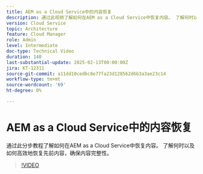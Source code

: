 ```yaml
---
title: AEM as a Cloud Service中的内容恢复
description: 通过此视频了解如何在AEM as a Cloud Service中恢复内容。 了解何时以及如何高效地恢复先前内容，确保内容完整性。
version: Cloud Service
topic: Architecture
feature: Cloud Manager
role: Admin
level: Intermediate
doc-type: Technical Video
duration: 140
last-substantial-update: 2025-02-13T00:00:00Z
jira: KT-12311
source-git-commit: a11dd10cedbc8e77fa23d128562d6b3a3ae23c14
workflow-type: tm+mt
source-wordcount: '69'
ht-degree: 0%

---
```



# AEM as a Cloud Service中的内容恢复

通过此分步教程了解如何在AEM as a Cloud Service中恢复内容。 了解何时以及如何高效地恢复先前内容，确保内容完整性。

>[!VIDEO](https://video.tv.adobe.com/v/3416149/?learn=on&enablevpops)
